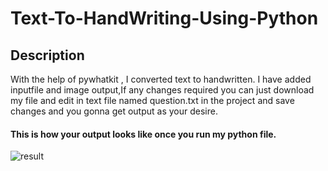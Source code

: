 # Text-To-HandWriting-Using-Python

## Description
With the help of pywhatkit , I converted text to handwritten. I have added inputfile and image output,If any changes required you can just download my file and edit in text file named question.txt in the project and save changes and you gonna get output as your desire.
 
#### This is how your output looks like once you run my python file.
![result](https://user-images.githubusercontent.com/73248098/131985369-bf3609f9-d083-45df-998b-6f5ccb328e48.png)

